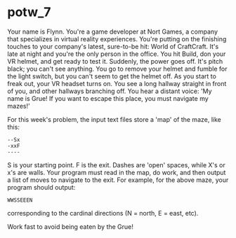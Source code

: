 # potw_7

Your name is Flynn. You're a game developer at Nort Games, a company that specializes in virtual reality experiences.
You're putting on the finishing touches to your company's latest, sure-to-be hit: World of CraftCraft. 
It's late at night and you're the only person in the office. You hit Build, don your VR helmet, and get ready to test it.
Suddenly, the power goes off. It's pitch black; you can't see anything. 
You go to remove your helmet and fumble for the light switch, but you can't seem to get the helmet off.
As you start to freak out, your VR headset turns on. You see a long hallway straight in front of you, and other hallways branching off.
You hear a distant voice: 'My name is Grue! If you want to escape this place, you must navigate my mazes!'

For this week's problem, the input text files store a 'map' of the maze, like this:

```
--Sx
-xxF
----
```

S is your starting point. F is the exit. Dashes are 'open' spaces, while X's or x's are walls.
Your program must read in the map, do work, and then output a list of moves to navigate to the exit.
For example, for the above maze,  your program should output:

```
WWSSEEEN
```

corresponding to the cardinal directions (N = north, E = east, etc).

Work fast to avoid being eaten by the Grue!
